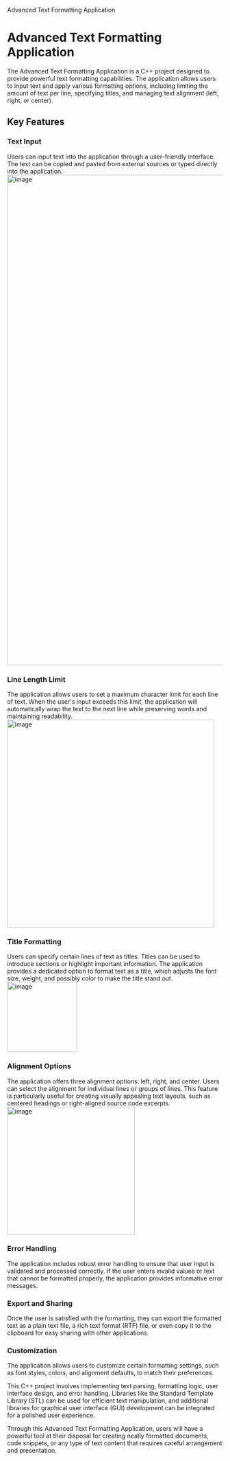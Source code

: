 Advanced Text Formatting Application

# Advanced Text Formatting Application

The Advanced Text Formatting Application is a C++ project designed to provide powerful text formatting capabilities. The application allows users to input text and apply various formatting options, including limiting the amount of text per line, specifying titles, and managing text alignment (left, right, or center).

## Key Features

### Text Input
Users can input text into the application through a user-friendly interface. The text can be copied and pasted from external sources or typed directly into the application.
<img width="1143" alt="image" src="https://github.com/Riyuanliu/WordApp/assets/100328034/90430744-c866-41b0-8163-5553a53509ee">

### Line Length Limit
The application allows users to set a maximum character limit for each line of text. When the user's input exceeds this limit, the application will automatically wrap the text to the next line while preserving words and maintaining readability.
<img width="484" alt="image" src="https://github.com/Riyuanliu/WordApp/assets/100328034/48092f78-eebd-41d6-9a65-2383f23c4304">

### Title Formatting
Users can specify certain lines of text as titles. Titles can be used to introduce sections or highlight important information. The application provides a dedicated option to format text as a title, which adjusts the font size, weight, and possibly color to make the title stand out.
<img width="163" alt="image" src="https://github.com/Riyuanliu/WordApp/assets/100328034/7fe99ab8-ca45-4fe2-95d8-f592d6d8781e">

### Alignment Options
The application offers three alignment options: left, right, and center. Users can select the alignment for individual lines or groups of lines. This feature is particularly useful for creating visually appealing text layouts, such as centered headings or right-aligned source code excerpts.
<img width="298" alt="image" src="https://github.com/Riyuanliu/WordApp/assets/100328034/83fd4339-4697-4ecb-bea2-fe48afb3da4c">

### Error Handling
The application includes robust error handling to ensure that user input is validated and processed correctly. If the user enters invalid values or text that cannot be formatted properly, the application provides informative error messages.

### Export and Sharing
Once the user is satisfied with the formatting, they can export the formatted text as a plain text file, a rich text format (RTF) file, or even copy it to the clipboard for easy sharing with other applications.

### Customization
The application allows users to customize certain formatting settings, such as font styles, colors, and alignment defaults, to match their preferences.

This C++ project involves implementing text parsing, formatting logic, user interface design, and error handling. Libraries like the Standard Template Library (STL) can be used for efficient text manipulation, and additional libraries for graphical user interface (GUI) development can be integrated for a polished user experience.

Through this Advanced Text Formatting Application, users will have a powerful tool at their disposal for creating neatly formatted documents, code snippets, or any type of text content that requires careful arrangement and presentation.

